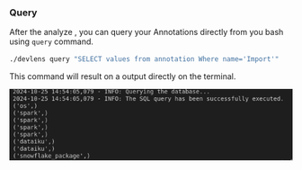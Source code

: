 ### Query

After the analyze , you can query your Annotations directly from you bash using `query` command.

```bash
./devlens query "SELECT values from annotation Where name='Import'"
```
This command will result on a output directly on the terminal.

![Query](/../static/img/query.png?raw=true "Query")



